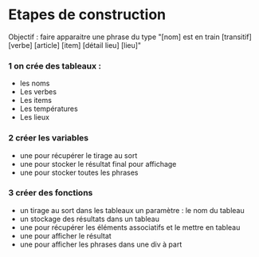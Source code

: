 # Etapes de construction

Objectif : faire apparaitre une phrase du type "[nom] est en train [transitif] [verbe] [article] [item] [détail lieu] [lieu]"
### 1 on crée des tableaux :

- les noms
- Les verbes
- Les items
- Les températures
- Les lieux


### 2 créer les variables
- une pour récupérer le tirage au sort 
- une pour stocker le résultat final pour affichage
- une pour stocker toutes les phrases


### 3 créer des fonctions

- un tirage au sort dans les tableaux un paramètre : le nom du tableau
- un stockage des résultats dans un tableau
- une pour récupérer les éléments associatifs et le mettre en tableau
- une pour afficher le résultat
- une pour afficher les phrases dans une div à part

